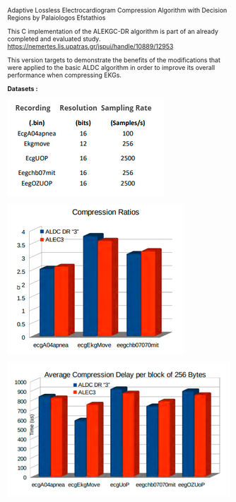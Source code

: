 Adaptive Lossless Electrocardiogram Compression Algorithm with Decision Regions
by Palaiologos Efstathios

This C implementation of the ALEKGC-DR algorithm is part of an already completed and evaluated study. 
https://nemertes.lis.upatras.gr/jspui/handle/10889/12953

This version targets to demonstrate the benefits of the modifications that were applied to the basic ALDC algorithm in order to improve its overall performance when compressing EKGs.

**Datasets :**  



![1](./png/1.PNG)

![1](./png/2.PNG)

![1](./png/3.PNG)




